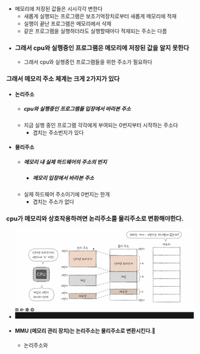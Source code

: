 
- 메모리에 저장된 값들은 시시각각 변한다
	- 새롭게 실행되는 프로그램은 보조기억장치로부터 새롭게 메모리에 적재
	- 실행이 끝난 프로그램은 메모리에서 삭제
	- 같은 프로그램을 실행하더라도 실행할때마다 적재되는 주소는 다름
- ### 그래서 cpu와 실행중인 프로그램은 메모리에 저장된 값을 알지 못한다
	- 그래서 cpu와 실행중인 프로그램들을 위한 주소가 필요하다

### 그래서 메모리 주소 체계는 크게 2가지가 있다 
- #### 논리주소
	- ##### cpu와 실행중인 프로그램들 입장에서 바라본 주소
	- 지금 실행 중인 프로그램 각각에게 부여되는 0번지부터 시작하는 주소다
		- 겹치는 주소번지가 있다
- #### 물리주소 
	- ##### 메모리 내 실제 하드웨어의 주소의 번지
		- ##### 메모리 입장에서 바라본 주소
	- 실제 하드웨어 주소이기에 0번지는 한개
		- 겹치는 주소가 없다

### cpu가 메모리와 상호작용하려면 논리주소를 물리주소로 변환해야한다.
- ![](../picture/Screenshot_22.png)
- #### MMU (메모리 관리 장치)는 논리주소는 물리주소로 변환시킨다.
	- 논리주소와
